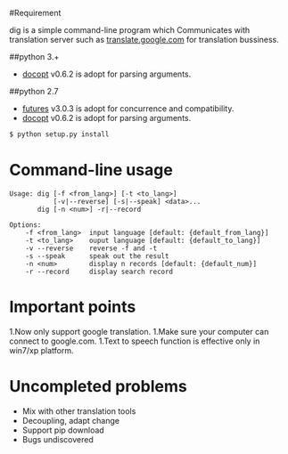 #Requirement

dig is a simple command-line program which Communicates with translation server such as [translate.google.com](http://translate.google.com/) for translation bussiness.

##python 3.+
* [docopt](https://github.com/docopt/docopt) v0.6.2 is adopt for parsing arguments.

##python 2.7
* [futures](https://pypi.python.org/pypi/futures/) v3.0.3 is adopt for concurrence and compatibility.
* [docopt](https://github.com/docopt/docopt) v0.6.2 is adopt for parsing arguments.
```python
$ python setup.py install
```
# Command-line usage
	Usage: dig [-f <from_lang>] [-t <to_lang>]
			   [-v|--reverse] [-s|--speak] <data>...
		   dig [-n <num>] -r|--record

	Options:
		-f <from_lang>  input language [default: {default_from_lang}]
		-t <to_lang>    ouput language [default: {default_to_lang}]
		-v --reverse    reverse -f and -t
		-s --speak      speak out the result
		-n <num>        display n records [default: {default_num}]
		-r --record     display search record
		

# Important points

1.Now only support google translation.
1.Make sure your computer can connect to google.com.
1.Text to speech function is effective only in win7/xp platform. 

# Uncompleted problems

* Mix with other translation tools
* Decoupling, adapt change 
* Support pip download
* Bugs undiscovered
